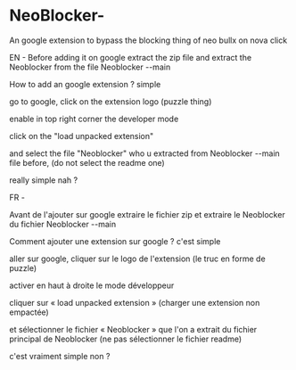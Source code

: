 # NeoBlocker-
An google extension to bypass the blocking thing of neo bullx on nova click


EN - 
Before adding it on google
extract the zip file
and extract the Neoblocker from the file Neoblocker --main

How to add an google extension ?
simple

go to google, click on the extension logo (puzzle thing)

enable in top right corner the developer mode

click on the "load unpacked extension" 

and select the file "Neoblocker" who u extracted from Neoblocker --main file before, (do not select the readme one) 

really simple nah ?




FR -

Avant de l'ajouter sur google
extraire le fichier zip
et extraire le Neoblocker du fichier Neoblocker --main

Comment ajouter une extension sur google ?
c'est simple

aller sur google, cliquer sur le logo de l'extension (le truc en forme de puzzle)

activer en haut à droite le mode développeur

cliquer sur « load unpacked extension » (charger une extension non empactée) 

et sélectionner le fichier « Neoblocker » que l'on a extrait du fichier principal de Neoblocker (ne pas sélectionner le fichier readme) 

c'est vraiment simple non ?
